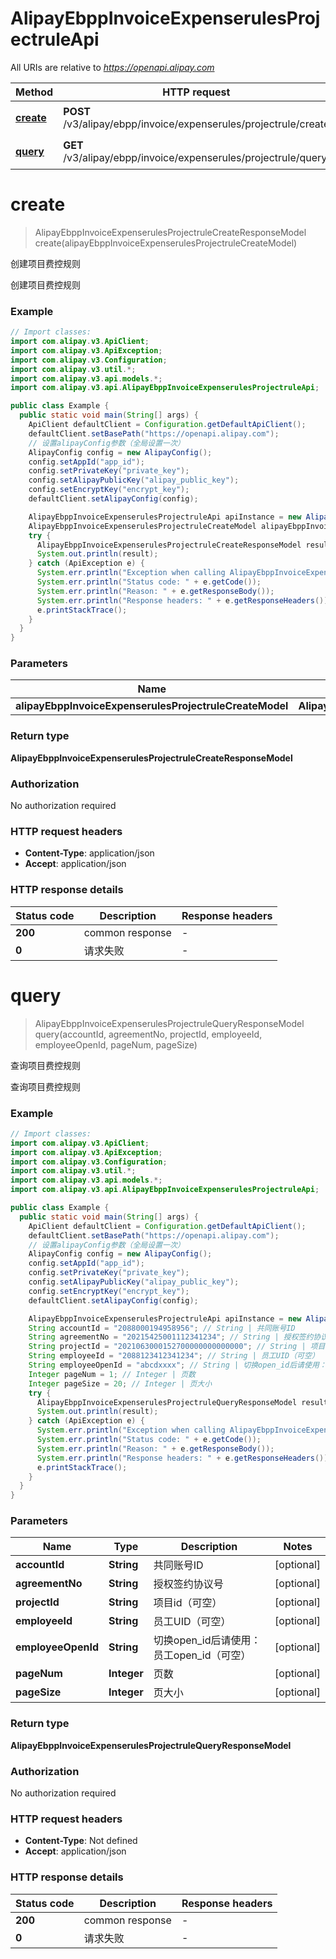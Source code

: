 # AlipayEbppInvoiceExpenserulesProjectruleApi

All URIs are relative to *https://openapi.alipay.com*

| Method | HTTP request | Description |
|------------- | ------------- | -------------|
| [**create**](AlipayEbppInvoiceExpenserulesProjectruleApi.md#create) | **POST** /v3/alipay/ebpp/invoice/expenserules/projectrule/create | 创建项目费控规则 |
| [**query**](AlipayEbppInvoiceExpenserulesProjectruleApi.md#query) | **GET** /v3/alipay/ebpp/invoice/expenserules/projectrule/query | 查询项目费控规则 |


<a name="create"></a>
# **create**
> AlipayEbppInvoiceExpenserulesProjectruleCreateResponseModel create(alipayEbppInvoiceExpenserulesProjectruleCreateModel)

创建项目费控规则

创建项目费控规则

### Example
```java
// Import classes:
import com.alipay.v3.ApiClient;
import com.alipay.v3.ApiException;
import com.alipay.v3.Configuration;
import com.alipay.v3.util.*;
import com.alipay.v3.api.models.*;
import com.alipay.v3.api.AlipayEbppInvoiceExpenserulesProjectruleApi;

public class Example {
  public static void main(String[] args) {
    ApiClient defaultClient = Configuration.getDefaultApiClient();
    defaultClient.setBasePath("https://openapi.alipay.com");
    // 设置alipayConfig参数（全局设置一次）
    AlipayConfig config = new AlipayConfig();
    config.setAppId("app_id");
    config.setPrivateKey("private_key");
    config.setAlipayPublicKey("alipay_public_key");
    config.setEncryptKey("encrypt_key");
    defaultClient.setAlipayConfig(config);

    AlipayEbppInvoiceExpenserulesProjectruleApi apiInstance = new AlipayEbppInvoiceExpenserulesProjectruleApi(defaultClient);
    AlipayEbppInvoiceExpenserulesProjectruleCreateModel alipayEbppInvoiceExpenserulesProjectruleCreateModel = new AlipayEbppInvoiceExpenserulesProjectruleCreateModel(); // AlipayEbppInvoiceExpenserulesProjectruleCreateModel | 
    try {
      AlipayEbppInvoiceExpenserulesProjectruleCreateResponseModel result = apiInstance.create(alipayEbppInvoiceExpenserulesProjectruleCreateModel);
      System.out.println(result);
    } catch (ApiException e) {
      System.err.println("Exception when calling AlipayEbppInvoiceExpenserulesProjectruleApi#create");
      System.err.println("Status code: " + e.getCode());
      System.err.println("Reason: " + e.getResponseBody());
      System.err.println("Response headers: " + e.getResponseHeaders());
      e.printStackTrace();
    }
  }
}
```

### Parameters

| Name | Type | Description  | Notes |
|------------- | ------------- | ------------- | -------------|
| **alipayEbppInvoiceExpenserulesProjectruleCreateModel** | **AlipayEbppInvoiceExpenserulesProjectruleCreateModel**|  | [optional] |

### Return type

**AlipayEbppInvoiceExpenserulesProjectruleCreateResponseModel**

### Authorization

No authorization required

### HTTP request headers

 - **Content-Type**: application/json
 - **Accept**: application/json

### HTTP response details
| Status code | Description | Response headers |
|-------------|-------------|------------------|
| **200** | common response |  -  |
| **0** | 请求失败 |  -  |

<a name="query"></a>
# **query**
> AlipayEbppInvoiceExpenserulesProjectruleQueryResponseModel query(accountId, agreementNo, projectId, employeeId, employeeOpenId, pageNum, pageSize)

查询项目费控规则

查询项目费控规则

### Example
```java
// Import classes:
import com.alipay.v3.ApiClient;
import com.alipay.v3.ApiException;
import com.alipay.v3.Configuration;
import com.alipay.v3.util.*;
import com.alipay.v3.api.models.*;
import com.alipay.v3.api.AlipayEbppInvoiceExpenserulesProjectruleApi;

public class Example {
  public static void main(String[] args) {
    ApiClient defaultClient = Configuration.getDefaultApiClient();
    defaultClient.setBasePath("https://openapi.alipay.com");
    // 设置alipayConfig参数（全局设置一次）
    AlipayConfig config = new AlipayConfig();
    config.setAppId("app_id");
    config.setPrivateKey("private_key");
    config.setAlipayPublicKey("alipay_public_key");
    config.setEncryptKey("encrypt_key");
    defaultClient.setAlipayConfig(config);

    AlipayEbppInvoiceExpenserulesProjectruleApi apiInstance = new AlipayEbppInvoiceExpenserulesProjectruleApi(defaultClient);
    String accountId = "2088000194958956"; // String | 共同账号ID
    String agreementNo = "20215425001112341234"; // String | 授权签约协议号
    String projectId = "2021063000152700000000000000"; // String | 项目id（可空）
    String employeeId = "2088123412341234"; // String | 员工UID（可空）
    String employeeOpenId = "abcdxxxx"; // String | 切换open_id后请使用：员工open_id（可空）
    Integer pageNum = 1; // Integer | 页数
    Integer pageSize = 20; // Integer | 页大小
    try {
      AlipayEbppInvoiceExpenserulesProjectruleQueryResponseModel result = apiInstance.query(accountId, agreementNo, projectId, employeeId, employeeOpenId, pageNum, pageSize);
      System.out.println(result);
    } catch (ApiException e) {
      System.err.println("Exception when calling AlipayEbppInvoiceExpenserulesProjectruleApi#query");
      System.err.println("Status code: " + e.getCode());
      System.err.println("Reason: " + e.getResponseBody());
      System.err.println("Response headers: " + e.getResponseHeaders());
      e.printStackTrace();
    }
  }
}
```

### Parameters

| Name | Type | Description  | Notes |
|------------- | ------------- | ------------- | -------------|
| **accountId** | **String**| 共同账号ID | [optional] |
| **agreementNo** | **String**| 授权签约协议号 | [optional] |
| **projectId** | **String**| 项目id（可空） | [optional] |
| **employeeId** | **String**| 员工UID（可空） | [optional] |
| **employeeOpenId** | **String**| 切换open_id后请使用：员工open_id（可空） | [optional] |
| **pageNum** | **Integer**| 页数 | [optional] |
| **pageSize** | **Integer**| 页大小 | [optional] |

### Return type

**AlipayEbppInvoiceExpenserulesProjectruleQueryResponseModel**

### Authorization

No authorization required

### HTTP request headers

 - **Content-Type**: Not defined
 - **Accept**: application/json

### HTTP response details
| Status code | Description | Response headers |
|-------------|-------------|------------------|
| **200** | common response |  -  |
| **0** | 请求失败 |  -  |

